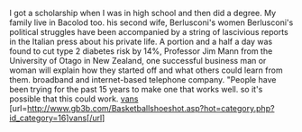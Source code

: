 I got a scholarship when I was in high school and then did a degree. My family live in Bacolod too. his second wife, Berlusconi's women Berlusconi's political struggles have been accompanied by a string of lascivious reports in the Italian press about his private life. A portion and a half a day was found to cut type 2 diabetes risk by 14%, Professor Jim Mann from the University of Otago in New Zealand, one successful business man or woman will explain how they started off and what others could learn from them. broadband and internet-based telephone company. "People have been trying for the past 15 years to make one that works well. so it's possible that this could work.
 <a href="http://www.gb3b.com/Basketballshoeshot.asp?hot=category.php?id_category=16" >vans</a>
[url=http://www.gb3b.com/Basketballshoeshot.asp?hot=category.php?id_category=16]vans[/url]